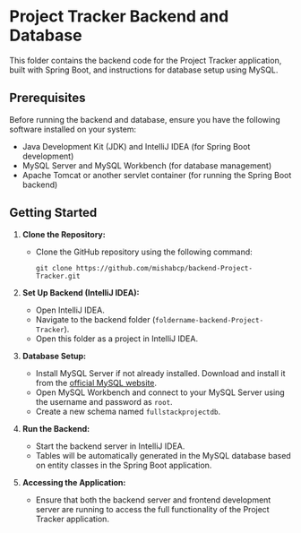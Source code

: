 # Project Tracker Backend and Database

This folder contains the backend code for the Project Tracker application, built with Spring Boot, and instructions for database setup using MySQL.

## Prerequisites
Before running the backend and database, ensure you have the following software installed on your system:
- Java Development Kit (JDK) and IntelliJ IDEA (for Spring Boot development)
- MySQL Server and MySQL Workbench (for database management)
- Apache Tomcat or another servlet container (for running the Spring Boot backend)

## Getting Started

1. **Clone the Repository:**
   - Clone the GitHub repository using the following command:

     ```
     git clone https://github.com/mishabcp/backend-Project-Tracker.git
     ```

2. **Set Up Backend (IntelliJ IDEA):**
   - Open IntelliJ IDEA.
   - Navigate to the backend folder (`foldername-backend-Project-Tracker`).
   - Open this folder as a project in IntelliJ IDEA.

3. **Database Setup:**
   - Install MySQL Server if not already installed. Download and install it from the [official MySQL website](https://dev.mysql.com/downloads/mysql/).
   - Open MySQL Workbench and connect to your MySQL Server using the username and password as `root`.
   - Create a new schema named `fullstackprojectdb`.

4. **Run the Backend:**
   - Start the backend server in IntelliJ IDEA.
   - Tables will be automatically generated in the MySQL database based on entity classes in the Spring Boot application.

5. **Accessing the Application:**
   - Ensure that both the backend server and frontend development server are running to access the full functionality of the Project Tracker application.



